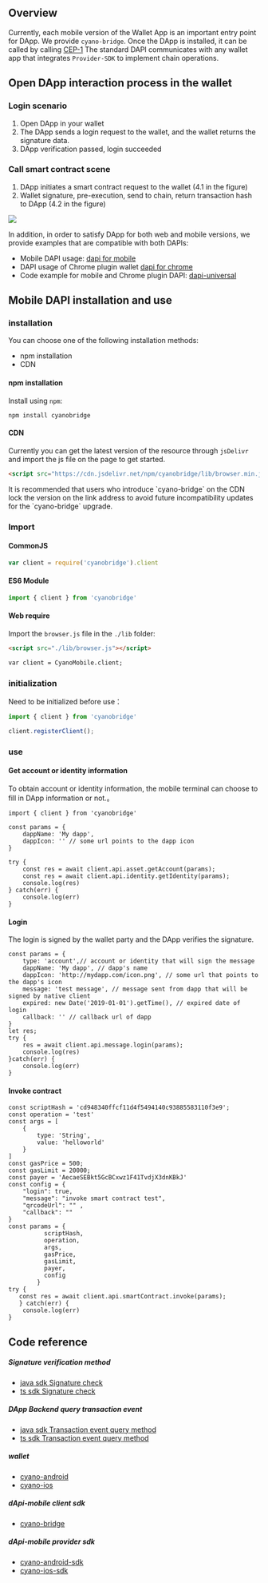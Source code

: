 
## Overview

Currently, each mobile version of the Wallet App is an important entry point for DApp. We provide `cyano-bridge`. Once the DApp is installed, it can be called by calling [CEP-1](https://github.com/ontio-cyano/CEPs/blob/master/CEPS/CEP1.mediawiki) The standard DAPI communicates with any wallet app that integrates `Provider-SDK` to implement chain operations.

## Open DApp interaction process in the wallet

### Login scenario
1. Open DApp in your wallet
2. The DApp sends a login request to the wallet, and the wallet returns the signature data.
3. DApp verification passed, login succeeded

### Call smart contract scene
1. DApp initiates a smart contract request to the wallet (4.1 in the figure)
2. Wallet signature, pre-execution, send to chain, return transaction hash to DApp (4.2 in the figure)

![](https://raw.githubusercontent.com/ontio/documentation/master/dev-website-docs/assets/integration/scenario3.png)


In addition, in order to satisfy DApp for both web and mobile versions, we provide examples that are compatible with both DAPIs:

* Mobile DAPI usage: [dapi for mobile](https://github.com/ontio-cyano/cyano-bridge)
* DAPI usage of Chrome plugin wallet [dapi for chrome](https://github.com/ontio/ontology-dapi)
* Code example for mobile and Chrome plugin DAPI: [dapi-universal](https://github.com/ontio-cyano/dapi-universal)

## Mobile DAPI installation and use

### installation

You can choose one of the following installation methods:

- npm installation
- CDN


#### npm installation

Install using `npm`:

```shell
npm install cyanobridge
```

#### CDN

Currently you can get the latest version of the resource through `jsDelivr` and import the js file on the page to get started.

```html
<script src="https://cdn.jsdelivr.net/npm/cyanobridge/lib/browser.min.js"></script>
```

<p class = "info">It is recommended that users who introduce `cyano-bridge` on the CDN lock the version on the link address to avoid future incompatibility updates for the `cyano-bridge` upgrade.</p> 

### Import

#### CommonJS

```javascript
var client = require('cyanobridge').client
```

#### ES6 Module

```javascript
import { client } from 'cyanobridge'
```

#### Web require

Import the `browser.js` file in the `./lib` folder:

```html
<script src="./lib/browser.js"></script>

var client = CyanoMobile.client;
```

### initialization

Need to be initialized before use：

```javascript
import { client } from 'cyanobridge'

client.registerClient();
```

### use

#### Get account or identity information

To obtain account or identity information, the mobile terminal can choose to fill in DApp information or not.。

```
import { client } from 'cyanobridge'

const params = {
​    dappName: 'My dapp',
​    dappIcon: '' // some url points to the dapp icon
}

try {
​    const res = await client.api.asset.getAccount(params);
    const res = await client.api.identity.getIdentity(params);
​    console.log(res)
} catch(err) {
​    console.log(err)
}

```


#### Login

The login is signed by the wallet party and the DApp verifies the signature.

```
const params = {
​    type: 'account',// account or identity that will sign the message
​    dappName: 'My dapp', // dapp's name
​    dappIcon: 'http://mydapp.com/icon.png', // some url that points to the dapp's icon
​    message: 'test message', // message sent from dapp that will be signed by native client
​    expired: new Date('2019-01-01').getTime(), // expired date of login
​    callback: '' // callback url of dapp
}
let res;
try {
​    res = await client.api.message.login(params);
​    console.log(res)
}catch(err) {
​    console.log(err)
}
```

#### Invoke contract


```
const scriptHash = 'cd948340ffcf11d4f5494140c93885583110f3e9';
const operation = 'test'
const args = [
​    {
​        type: 'String',
​        value: 'helloworld'
​    }
]
const gasPrice = 500;
const gasLimit = 20000;
const payer = 'AecaeSEBkt5GcBCxwz1F41TvdjX3dnKBkJ'
const config = {
​    "login": true,
​    "message": "invoke smart contract test",
​    "qrcodeUrl": "" ,
    "callback": ""
}
const params = {
          scriptHash,
          operation,
          args,
          gasPrice,
          gasLimit,
          payer,
          config
        }
try {
   const res = await client.api.smartContract.invoke(params);
   } catch(err) {
​    console.log(err)
}

```

## Code reference

##### Signature verification method
* [java sdk Signature check](https://github.com/ontio/ontology-java-sdk/blob/master/docs/en/interface.md#verify-signature)
* [ts sdk Signature check](https://github.com/ontio/ontology-ts-sdk/blob/master/test/ecdsa.crypto.test.ts)

##### DApp Backend query transaction event
* [java sdk Transaction event query method](https://github.com/ontio/ontology-java-sdk/blob/master/docs/en/basic.md)
* [ts sdk Transaction event query method](https://github.com/ontio/ontology-ts-sdk/blob/master/test/websocket.test.ts)

##### wallet
* [cyano-android](https://github.com/ontio-cyano/cyano-android)
* [cyano-ios](https://github.com/ontio-cyano/cyano-ios)

##### dApi-mobile client sdk
* [cyano-bridge](https://github.com/ontio-cyano/cyano-bridge)

##### dApi-mobile provider sdk
* [cyano-android-sdk](https://github.com/ontio-cyano/cyano-android-sdk)
* [cyano-ios-sdk](https://github.com/ontio-cyano/cyano-ios-sdk)
